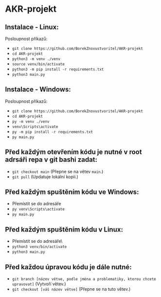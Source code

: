 # AKR-projekt

Instalace - Linux:
------------------
Posloupnost příkazů:
- `git clone https://github.com/BorekZnovustvoritel/AKR-projekt`
- `cd AKR-projekt`
- `python3 -m venv ./venv`
- `source venv/bin/activate`
- `python3 -m pip install -r requirements.txt`
- `python3 main.py`

Instalace - Windows:
--------------------
Posloupnost příkazů:
- `git clone https://github.com/BorekZnovustvoritel/AKR-projekt`
- `cd AKR-projekt`
- `py -m venv ./venv`
- `venv\Scripts\activate`
- `py -m pip install -r requirements.txt`
- `py main.py`


Před každým otevřením kódu je nutné v root adrsáři repa v git bashi zadat:
--------------------------------------------------------------------------
- `git checkout main` (Přepne se na větev `main`.)
- `git pull` (Updatuje lokální kopii.)

Před každým spuštěním kódu ve Windows:
--------------------------------------
- Přemístit se do adresáře
- `py venv\Scripts\activate`
- `py main.py`

Před každým spuštěním kódu v Linux:
--------------------------------------
- Přemístit se do adresáře\
- `python3 venv/bin/activate`
- `python3 main.py`

Před každou úpravou kódu je dále nutné:
---------------------------------------
- `git branch [název větve, podle jména a problematiky, kterou chcete upravovat]` (Vytvoří větev.)
- `git checkout [váš název větve]` (Přepne se na tuto větev.)
